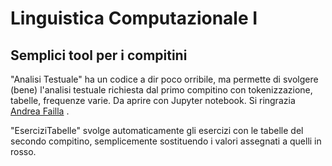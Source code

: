 # Linguistica Computazionale I

## Semplici tool per i compitini
"Analisi Testuale" ha un codice a dir poco orribile, ma permette di svolgere (bene) l'analisi testuale richiesta dal primo compitino con tokenizzazione, tabelle, frequenze varie. 
Da aprire con Jupyter notebook. Si ringrazia [Andrea Failla](https://github.com/andreafailla) .

"EserciziTabelle" svolge automaticamente gli esercizi con le tabelle del secondo compitino, semplicemente sostituendo i valori assegnati a quelli in rosso.
